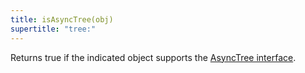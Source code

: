 ```yaml
---
title: isAsyncTree(obj)
supertitle: "tree:"
---
```


Returns true if the indicated object supports the [AsyncTree interface](/async-tree/interface.html).
